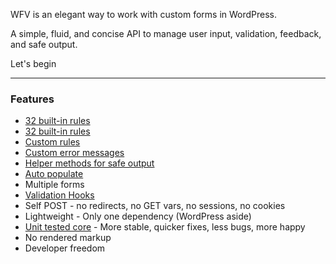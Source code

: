 
WFV is an elegant way to work with custom forms in WordPress.

A simple, fluid, and concise API to manage user input, validation, feedback, and safe output.

Let's begin

---

### Features
* [32 built-in rules](/guide/rules/#built-in-rules)
* [32 built-in rules](/guide/rules/#built-in-rules)
* [Custom rules](guide/rules/#custom-rules)
* [Custom error messages](/guide/messages/)
* [Helper methods for safe output](/guide/input/)
* [Auto populate](/guide/populate/)
* Multiple forms
* [Validation Hooks](/guide/hooks/)
* Self POST - no redirects, no GET vars, no sessions, no cookies
* Lightweight - Only one dependency (WordPress aside)
* [Unit tested core](https://github.com/macder/wp-form-validation/tree/master/tests) - More stable, quicker fixes, less bugs, more happy
* No rendered markup
* Developer freedom
